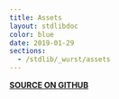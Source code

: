 ```yaml
---
title: Assets
layout: stdlibdoc
color: blue
date: 2019-01-29
sections:
  - /stdlib/_wurst/assets
---
```


**[SOURCE ON GITHUB](https://github.com/wurstscript/WurstStdlib2/tree/master/wurst/_wurst/assets)**
